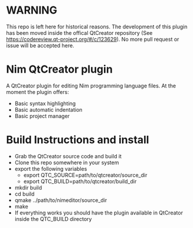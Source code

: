 # WARNING
This repo is left here for historical reasons. The development
of this plugin has been moved inside the offical QtCreator repository
(See https://codereview.qt-project.org/#/c/123629).
No more pull request or issue will be accepted here.

# Nim QtCreator plugin
A QtCreator plugin for editing Nim programming language files.
At the moment the plugin offers:
* Basic syntax highlighting
* Basic automatic indentation
* Basic project manager

# Build Instructions and install
* Grab the QtCreator source code and build it
* Clone this repo somewhere in your system
* export the following variables
    * export QTC_SOURCE=path/to/qtcreator/source_dir
    * export QTC_BUILD=path/to/qtcreator/build_dir
* mkdir build
* cd build
* qmake ../path/to/nimeditor/source_dir
* make
* If everything works you should have the plugin available in QtCreator inside the QTC_BUILD directory
